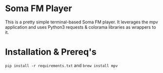 # Soma FM Player
This is a pretty simple terminal-based Soma FM player. It leverages the mpv application and uses Python3 requests & colorama libraries as wrappers to it.

# Installation & Prereq's
`pip install -r requirements.txt` and `brew install mpv`
